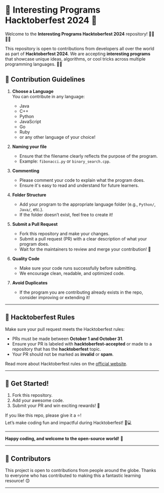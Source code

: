 # 🚀 Interesting Programs Hacktoberfest 2024 🦥

Welcome to the **Interesting Programs Hacktoberfest 2024** repository! 👨‍💻👩‍💻

This repository is open to contributions from developers all over the world as part of **Hacktoberfest 2024**. We are accepting **interesting programs** that showcase unique ideas, algorithms, or cool tricks across multiple programming languages. 🧑‍💻

## 📝 Contribution Guidelines

1. **Choose a Language**  
   You can contribute in any language:  
   - Java  
   - C++  
   - Python  
   - JavaScript  
   - Go  
   - Ruby  
   - or any other language of your choice!

2. **Naming your file**  
   - Ensure that the filename clearly reflects the purpose of the program.  
   - Example: `fibonacci.py` or `binary_search.cpp`.

3. **Commenting**  
   - Please comment your code to explain what the program does.  
   - Ensure it's easy to read and understand for future learners.

4. **Folder Structure**  
   - Add your program to the appropriate language folder (e.g., `Python/`, `Java/`, etc.).  
   - If the folder doesn’t exist, feel free to create it!

5. **Submit a Pull Request**  
   - Fork this repository and make your changes.
   - Submit a pull request (PR) with a clear description of what your program does.
   - Wait for the maintainers to review and merge your contribution! 🚀

6. **Quality Code**  
   - Make sure your code runs successfully before submitting.
   - We encourage clean, readable, and optimized code. 

7. **Avoid Duplicates**  
   - If the program you are contributing already exists in the repo, consider improving or extending it!

---

## 📅 **Hacktoberfest Rules**

Make sure your pull request meets the Hacktoberfest rules:
- PRs must be made between **October 1 and October 31**.
- Ensure your PR is labeled with **hacktoberfest-accepted** or made to a repository that has the **hacktoberfest** topic.
- Your PR should not be marked as **invalid** or **spam**.
  
Read more about Hacktoberfest rules on the [official website](https://hacktoberfest.com).

---

## 🌟 **Get Started!**

1. Fork this repository.  
2. Add your awesome code.  
3. Submit your PR and win exciting rewards! 🎁

If you like this repo, please give it a ⭐️!  
Let’s make coding fun and impactful during Hacktoberfest! 🚀💻

---

**Happy coding, and welcome to the open-source world!** 🎉

---

## 🤝 **Contributors**
This project is open to contributions from people around the globe. Thanks to everyone who has contributed to making this a fantastic learning resource! 😊

---


